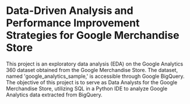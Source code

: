 # Data-Driven Analysis and Performance Improvement Strategies for Google Merchandise Store
This project is an exploratory data analysis (EDA) on the Google Analytics 360 dataset obtained from the Google Merchandise Store. The dataset, named 'google_analytics_sample,' is accessible through Google BigQuery. The objective of this project is to serve as Data Analysts for the Google Merchandise Store, utilizing SQL in a Python IDE to analyze Google Analytics data extracted from BigQuery.

